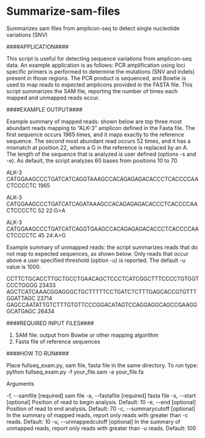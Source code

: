 # Summarize-sam-files
Summarizes sam files from amplicon-seq to detect single nucleotide variations (SNV)

 ####APPLICATION####

This script is useful for detecting sequence variations from amplicon-seq data. An example application is as follows: PCR amplification using loci specific primers is performed to determine the mutations (SNV and indels) present in those regions. The PCR product is sequenced, and Bowtie is used to map reads to expected amplicons provided in the FASTA file. This script summarizes the SAM file, reporting the number of times each mapped and unmapped reads occur. 

####EXAMPLE OUTPUT####

Example summary of mapped reads: shown below are top three most abundant reads mapping to “ALK-3” amplicon defined in the Fasta file. The first sequence occurs 1965 times, and it maps exactly to the reference sequence. The second most abundant read occurs 52 times, and it has a mismatch at position 22, where a G in the reference is replaced by an A. The length of the sequence that is analyzed is user defined (options -s and -e). As default, the script analyzes 60 bases from positions 10 to 70. 

ALK-3 CATGGAAGCCCTGATCATCAGGTAAAGCCACAGAGAGACACCCTCACCCCAACTCCCCTC 1965	

ALK-3	CATGGAAGCCCTGATCATCAGATAAAGCCACAGAGAGACACCCTCACCCCAACTCCCCTC	52 22:G>A

ALK-3	CATGGAAGCCCTGATCATCAGGTGAAGCCACAGAGAGACACCCTCACCCCAACTCCCCTC 45 24:A>G

Example summary of unmapped reads: the script summarizes reads that do not map to expected sequences, as shown below. Only reads that occur above a user specified threshold (option -u) is reported. The default -u value is 1000.

CCTTCTGCACCTTGCTGCCTGAACAGCTCCCTCATCGGCTTTCCCCTGTGGTCCCTGGGG	23433
AGCTCATCAAACGGAGGGCTGCTTTTTCCTGATCTCTTTGAGCACCGTGTTTGGATTAGC	23714
GAGCCAATATTGTCTTTGTGTTCCCGGACATAGTCCAGGAGGCAGCCGAAGGGCATGAGC	26434

####REQUIRED INPUT FILES####

1)	SAM file: output from Bowtie or other mapping algorithm
2)	Fasta file of reference sequences 

####HOW TO RUN####

Place fullseq_exam.py, sam file, fasta file in the same directory. To run type: 
python fullseq_exam.py -f your_file.sam -a your_file.fa 

Arguments

-f, --samfile	[required] sam file
-a, --fastafile	[required] fasta file
-s, --start	[optional] Position of read to begin analysis. Default: 10 
-e, --end	[optional] Position of read to end analysis. Default: 70
-c, --summarycutoff	[optional] In the summary of mapped reads, report only reads with greater than -c reads. Default: 10
-u, --unmappedcutoff	[optional] In the summary of unmapped reads, report only reads with greater than -u reads. Default: 100

